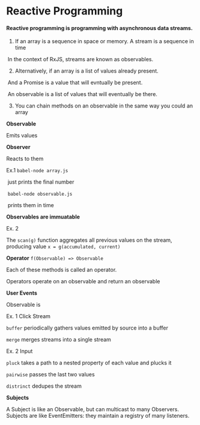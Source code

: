 # Reactive Programming

#### Reactive programming is programming with asynchronous data streams.

1) If an array is a sequence in space or memory. A stream is a sequence in time 

​	In the context of RxJS, streams are known as observables.

2) Alternatively, if an array is a list of values already present.

​	And a Promise is a value that will evntually be present.

​	An observable is a list of values that will eventually be there. 

3) You can chain methods on an observable in the same way you could an array



**Observable** 

Emits values

**Observer**

Reacts to them



Ex.1 `babel-node array.js`

​	just prints the final number

​	`babel-node observable.js`

​	prints them in time



**Observables are immuatable**

Ex. 2 

The `scan(g)` function aggregates all previous values on the stream, producing value `x = g(accumulated, current)`

**Operator** `f(Observable) => Observable`

Each of these methods is called an operator.

Operators operate on an observable and return an observable

**User Events**

Observable is 

Ex. 1 Click Stream

`buffer` periodically gathers values emitted by source into a buffer

`merge` merges streams into a single stream



Ex. 2 Input

`pluck` takes a path to a nested property of each value and plucks it

`pairwise` passes the last two values 

`distrinct` dedupes the stream



**Subjects**

A Subject is like an Observable, but can multicast to many Observers. Subjects are like EventEmitters: they maintain a registry of many listeners.